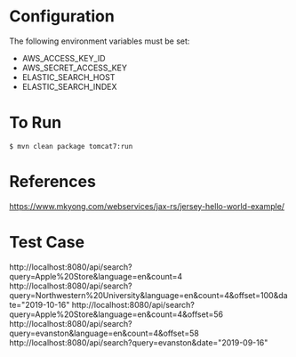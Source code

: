 Configuration
=============
The following environment variables must be set:
* AWS_ACCESS_KEY_ID
* AWS_SECRET_ACCESS_KEY
* ELASTIC_SEARCH_HOST
* ELASTIC_SEARCH_INDEX

To Run
======
```
$ mvn clean package tomcat7:run
```

References
==========
https://www.mkyong.com/webservices/jax-rs/jersey-hello-world-example/


Test Case
==========
http://localhost:8080/api/search?query=Apple%20Store&language=en&count=4
http://localhost:8080/api/search?query=Northwestern%20University&language=en&count=4&offset=100&date="2019-10-16"
http://localhost:8080/api/search?query=Apple%20Store&language=en&count=4&offset=56
http://localhost:8080/api/search?query=evanston&language=en&count=4&offset=58
http://localhost:8080/api/search?query=evanston&date="2019-09-16"
